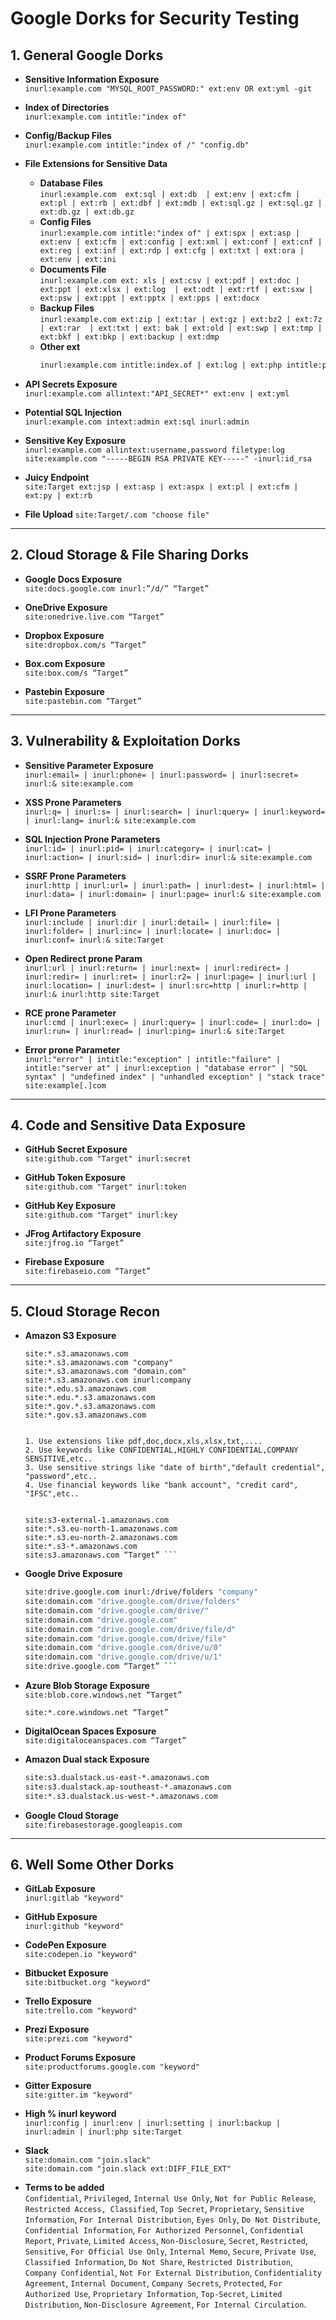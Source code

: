 # Google Dorks for Security Testing

## **1. General Google Dorks**

- **Sensitive Information Exposure**  
  `inurl:example.com "MYSQL_ROOT_PASSWORD:" ext:env OR ext:yml -git`
  
- **Index of Directories**  
  `inurl:example.com intitle:"index of"`
  
- **Config/Backup Files**  
  `inurl:example.com intitle:"index of /" "config.db"`
  
- **File Extensions for Sensitive Data**
  - **Database Files**  
    `inurl:example.com  ext:sql | ext:db  | ext:env | ext:cfm | ext:pl | ext:rb | ext:dbf | ext:mdb | ext:sql.gz | ext:sql.gz | ext:db.gz | ext:db.gz `
  - **Config Files**  
    `inurl:example.com intitle:"index of" | ext:spx | ext:asp | ext:env | ext:cfm | ext:config | ext:xml | ext:conf | ext:cnf | ext:reg | ext:inf | ext:rdp | ext:cfg | ext:txt | ext:ora | ext:env | ext:ini`
  - **Documents File**  
     `inurl:example.com ext: xls | ext:csv | ext:pdf | ext:doc | ext:ppt | ext:xlsx | ext:log  | ext:odt | ext:rtf | ext:sxw | ext:psw | ext:ppt | ext:pptx | ext:pps | ext:docx`
  - **Backup Files**  
      `inurl:example.com ext:zip | ext:tar | ext:gz | ext:bz2 | ext:7z | ext:rar  | ext:txt | ext: bak | ext:old | ext:swp | ext:tmp | ext:bkf | ext:bkp | ext:backup | ext:dmp`
  - **Other ext**    
    ```bash
    inurl:example.com intitle:index.of | ext:log | ext:php intitle:phpinfo "published by the PHP Group" | inurl:shell | inurl:backdoor | inurl:wso | inurl:cmd | shadow | passwd | boot.ini |  inurl:backdoor | inurl:readme | inurl:license | inurl:install | inurl:setup | inurl:config | inurl:"/phpinfo.php" | inurl:".htaccess" | ext:swf
    
  
- **API Secrets Exposure**  
  `inurl:example.com allintext:"API_SECRET*" ext:env | ext:yml`
  
- **Potential SQL Injection**  
  `inurl:example.com intext:admin ext:sql inurl:admin`

- **Sensitive Key Exposure**  
  `inurl:example.com allintext:username,password filetype:log`  
  `site:example.com "-----BEGIN RSA PRIVATE KEY-----" -inurl:id_rsa`

- **Juicy Endpoint**  
  `site:Target ext:jsp | ext:asp | ext:aspx | ext:pl | ext:cfm | ext:py | ext:rb` 

- **File Upload**
  `site:Target/.com "choose file"` 
---

## **2. Cloud Storage & File Sharing Dorks**

- **Google Docs Exposure**  
  `site:docs.google.com inurl:”/d/” “Target”`

- **OneDrive Exposure**  
  `site:onedrive.live.com “Target”`
  
- **Dropbox Exposure**  
  `site:dropbox.com/s “Target”`
  
- **Box.com Exposure**  
  `site:box.com/s “Target”`

- **Pastebin Exposure**  
  `site:pastebin.com “Target”`

---

## **3. Vulnerability & Exploitation Dorks**

- **Sensitive Parameter Exposure**  
  `inurl:email= | inurl:phone= | inurl:password= | inurl:secret= inurl:& site:example.com`
  
- **XSS Prone Parameters**  
  `inurl:q= | inurl:s= | inurl:search= | inurl:query= | inurl:keyword= | inurl:lang= inurl:& site:example.com`
  
- **SQL Injection Prone Parameters**  
  `inurl:id= | inurl:pid= | inurl:category= | inurl:cat= | inurl:action= | inurl:sid= | inurl:dir= inurl:& site:example.com`
  
- **SSRF Prone Parameters**  
  `inurl:http | inurl:url= | inurl:path= | inurl:dest= | inurl:html= | inurl:data= | inurl:domain= | inurl:page= inurl:& site:example.com`

- **LFI Prone Parameters**  
  `inurl:include | inurl:dir | inurl:detail= | inurl:file= | inurl:folder= | inurl:inc= | inurl:locate= | inurl:doc= | inurl:conf= inurl:& site:Target`

- **Open Redirect prone Param**    
  `inurl:url | inurl:return= | inurl:next= | inurl:redirect= | inurl:redir= | inurl:ret= | inurl:r2= | inurl:page= | inurl:url | inurl:location= | inurl:dest= | inurl:src=http | inurl:r=http | inurl:& inurl:http site:Target`  

- **RCE prone Parameter**  
  `inurl:cmd | inurl:exec= | inurl:query= | inurl:code= | inurl:do= | inurl:run= | inurl:read= | inurl:ping= inurl:& site:Target`

- **Error prone Parameter**  
  `inurl:"error" | intitle:"exception" | intitle:"failure" | intitle:"server at" | inurl:exception | "database error" | "SQL syntax" | "undefined index" | "unhandled exception" | "stack trace" site:example[.]com`
  
---

## **4. Code and Sensitive Data Exposure**

- **GitHub Secret Exposure**  
  `site:github.com "Target" inurl:secret`

- **GitHub Token Exposure**  
  `site:github.com "Target" inurl:token`
  
- **GitHub Key Exposure**  
  `site:github.com "Target" inurl:key`

- **JFrog Artifactory Exposure**  
  `site:jfrog.io “Target”`
  
- **Firebase Exposure**  
  `site:firebaseio.com “Target”`

---

## **5. Cloud Storage Recon**

- **Amazon S3 Exposure**  
  ```
  site:*.s3.amazonaws.com
  site:*.s3.amazonaws.com "company"
  site:*.s3.amazonaws.com "domain.com"
  site:*.s3.amazonaws.com inurl:company
  site:*.edu.s3.amazonaws.com
  site:*.edu.*.s3.amazonaws.com
  site:*.gov.*.s3.amazonaws.com
  site:*.gov.s3.amazonaws.com


  1. Use extensions like pdf,doc,docx,xls,xlsx,txt,....
  2. Use keywords like CONFIDENTIAL,HIGHLY CONFIDENTIAL,COMPANY SENSITIVE,etc..
  3. Use sensitive strings like "date of birth","default credential", "password",etc..
  4. Use financial keywords like "bank account", "credit card", "IFSC",etc..
  

  site:s3-external-1.amazonaws.com
  site:*.s3.eu-north-1.amazonaws.com
  site:*.s3.eu-north-2.amazonaws.com
  site:*.s3-*.amazonaws.com
  site:s3.amazonaws.com “Target” ```

- **Google Drive Exposure**  
  ```bash
  site:drive.google.com inurl:/drive/folders "company"
  site:domain.com "drive.google.com/drive/folders"
  site:domain.com "drive.google.com/drive/"
  site:domain.com "drive.google.com"
  site:domain.com "drive.google.com/drive/file/d"
  site:domain.com "drive.google.com/drive/file"
  site:domain.com "drive.google.com/drive/u/0"
  site:domain.com "drive.google.com/drive/u/1"
  site:drive.google.com “Target” ```
  
- **Azure Blob Storage Exposure**    
  `site:blob.core.windows.net “Target”`
  
  `site:*.core.windows.net “Target”`  

- **DigitalOcean Spaces Exposure**  
  `site:digitaloceanspaces.com “Target”`

- **Amazon Dual stack Exposure**
  ```bash
  site:s3.dualstack.us-east-*.amazonaws.com
  site:s3.dualstack.ap-southeast-*.amazonaws.com
  site:*.s3.dualstack.us-west-*.amazonaws.com

  ```
- **Google Cloud Storage**  
  `site:firebasestorage.googleapis.com`  

---

## **6. Well Some Other Dorks**

- **GitLab Exposure**  
  `inurl:gitlab "keyword"`

- **GitHub Exposure**  
  `inurl:github "keyword"`

- **CodePen Exposure**  
  `site:codepen.io "keyword"`

- **Bitbucket Exposure**  
  `site:bitbucket.org "keyword"`

- **Trello Exposure**  
  `site:trello.com "keyword"`

- **Prezi Exposure**  
  `site:prezi.com "keyword"`

- **Product Forums Exposure**  
  `site:productforums.google.com "keyword"`

- **Gitter Exposure**  
  `site:gitter.im "keyword"`

- **High % inurl keyword**  
  `inurl:config | inurl:env | inurl:setting | inurl:backup | inurl:admin | inurl:php site:Target`

- **Slack**  
  `site:domain.com "join.slack"`  
  `site:domain.com "join.slack ext:DIFF_FILE_EXT"`  

  
- **Terms to be added**  
`Confidential`, `Privileged`, `Internal Use Only`, `Not for Public Release`, `Restricted Access, Classified`, `Top Secret`, `Proprietary`, `Sensitive Information`, `For Internal Distribution`, `Eyes Only`, `Do Not Distribute`, `Confidential Information`, `For Authorized Personnel`, `Confidential Report`, `Private`, `Limited Access`, `Non-Disclosure`, `Secret`, `Restricted`, `Sensitive`, `For Official Use Only`, `Internal Memo`, `Secure`, `Private Use`, `Classified Information`, `Do Not Share`, `Restricted Distribution`, `Company Confidential`, `Not For External Distribution`, `Confidentiality Agreement`, `Internal Document`, `Company Secrets`, `Protected`, `For Authorized Use`, `Proprietary Information`, `Top-Secret`, `Limited Distribution`, `Non-Disclosure Agreement`, `For Internal Circulation`.
